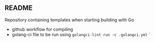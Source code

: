 ## README

Repository containing templates when starting building with Go

* github workflow for compiling
* golang-ci file to be run using `golangci-lint run -c .golangci.yml`
  `